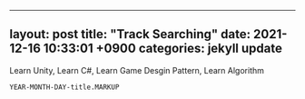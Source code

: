 
---
layout: post
title:  "Track Searching"
date:   2021-12-16 10:33:01 +0900
categories: jekyll update
---
Learn Unity, Learn C#, Learn Game Desgin Pattern, Learn Algorithm


`YEAR-MONTH-DAY-title.MARKUP`
